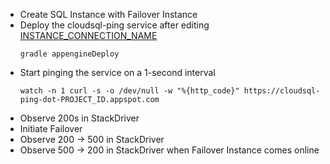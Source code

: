 * Create SQL Instance with Failover Instance
* Deploy the cloudsql-ping service after editing [INSTANCE_CONNECTION_NAME](https://github.com/hienle-hps/cloudsql-ping/blob/master/src/main/java/com/example/appengine/java8/HelloAppEngine.java#L21)
  ```
  gradle appengineDeploy
  ```
* Start pinging the service on a 1-second interval
  ```
  watch -n 1 curl -s -o /dev/null -w "%{http_code}" https://cloudsql-ping-dot-PROJECT_ID.appspot.com
  ```
* Observe 200s in StackDriver
* Initiate Failover
* Observe 200 -> 500 in StackDriver
* Observe 500 -> 200 in StackDriver when Failover Instance comes online
